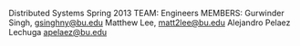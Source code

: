 Distributed Systems Spring 2013
TEAM: <TEAM NUM> Engineers
MEMBERS:
Gurwinder Singh, gsinghny@bu.edu
Matthew Lee, matt2lee@bu.edu
Alejandro Pelaez Lechuga apelaez@bu.edu